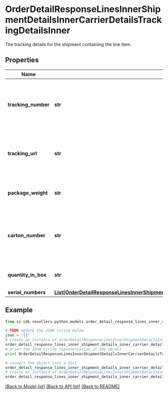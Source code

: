 # OrderDetailResponseLinesInnerShipmentDetailsInnerCarrierDetailsTrackingDetailsInner

The tracking details for the shipment containing the line item.

## Properties

Name | Type | Description | Notes
------------ | ------------- | ------------- | -------------
**tracking_number** | **str** | The tracking number for the shipment containing the line item. | [optional] 
**tracking_url** | **str** | The tracking URL for the shipment containing the line item. | [optional] 
**package_weight** | **str** | The weight of the package for the line item. | [optional] 
**carton_number** | **str** | The shipment carton number that contains the line item. | [optional] 
**quantity_in_box** | **str** | The quantity of line items in the box. | [optional] 
**serial_numbers** | [**List[OrderDetailResponseLinesInnerShipmentDetailsInnerCarrierDetailsTrackingDetailsInnerSerialNumbersInner]**](OrderDetailResponseLinesInnerShipmentDetailsInnerCarrierDetailsTrackingDetailsInnerSerialNumbersInner.md) |  | [optional] 

## Example

```python
from xi-sdk-resellers-python.models.order_detail_response_lines_inner_shipment_details_inner_carrier_details_tracking_details_inner import OrderDetailResponseLinesInnerShipmentDetailsInnerCarrierDetailsTrackingDetailsInner

# TODO update the JSON string below
json = "{}"
# create an instance of OrderDetailResponseLinesInnerShipmentDetailsInnerCarrierDetailsTrackingDetailsInner from a JSON string
order_detail_response_lines_inner_shipment_details_inner_carrier_details_tracking_details_inner_instance = OrderDetailResponseLinesInnerShipmentDetailsInnerCarrierDetailsTrackingDetailsInner.from_json(json)
# print the JSON string representation of the object
print OrderDetailResponseLinesInnerShipmentDetailsInnerCarrierDetailsTrackingDetailsInner.to_json()

# convert the object into a dict
order_detail_response_lines_inner_shipment_details_inner_carrier_details_tracking_details_inner_dict = order_detail_response_lines_inner_shipment_details_inner_carrier_details_tracking_details_inner_instance.to_dict()
# create an instance of OrderDetailResponseLinesInnerShipmentDetailsInnerCarrierDetailsTrackingDetailsInner from a dict
order_detail_response_lines_inner_shipment_details_inner_carrier_details_tracking_details_inner_form_dict = order_detail_response_lines_inner_shipment_details_inner_carrier_details_tracking_details_inner.from_dict(order_detail_response_lines_inner_shipment_details_inner_carrier_details_tracking_details_inner_dict)
```
[[Back to Model list]](../README.md#documentation-for-models) [[Back to API list]](../README.md#documentation-for-api-endpoints) [[Back to README]](../README.md)


